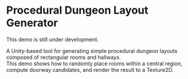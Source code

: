# Procedural Dungeon Layout Generator

This demo is still under development.

A Unity-based tool for generating simple procedural dungeon layouts composed of rectangular rooms and hallways.  
This demo shows how to randomly place rooms within a central region, compute doorway candidates, and render the result to a Texture2D.

